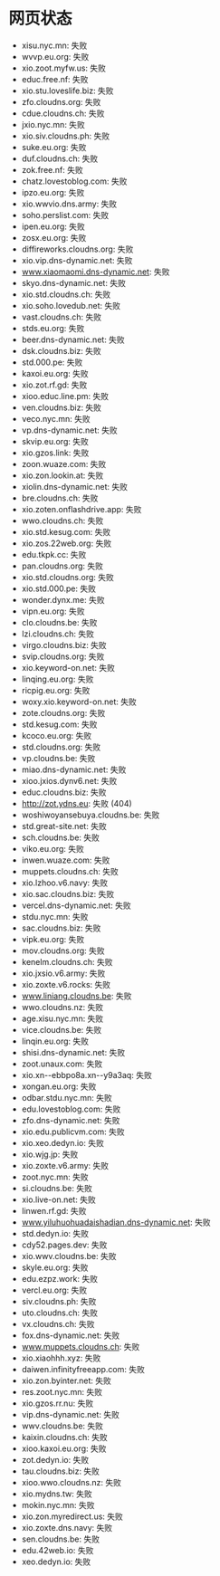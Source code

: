# 网页状态
- xisu.nyc.mn: 失败
- wvvp.eu.org: 失败
- xio.zoot.myfw.us: 失败
- educ.free.nf: 失败
- xio.stu.loveslife.biz: 失败
- zfo.cloudns.org: 失败
- cdue.cloudns.ch: 失败
- jxio.nyc.mn: 失败
- xio.siv.cloudns.ph: 失败
- suke.eu.org: 失败
- duf.cloudns.ch: 失败
- zok.free.nf: 失败
- chatz.lovestoblog.com: 失败
- ipzo.eu.org: 失败
- xio.wwvio.dns.army: 失败
- soho.perslist.com: 失败
- ipen.eu.org: 失败
- zosx.eu.org: 失败
- diffireworks.cloudns.org: 失败
- xio.vip.dns-dynamic.net: 失败
- www.xiaomaomi.dns-dynamic.net: 失败
- skyo.dns-dynamic.net: 失败
- xio.std.cloudns.ch: 失败
- xio.soho.lovedub.net: 失败
- vast.cloudns.ch: 失败
- stds.eu.org: 失败
- beer.dns-dynamic.net: 失败
- dsk.cloudns.biz: 失败
- std.000.pe: 失败
- kaxoi.eu.org: 失败
- xio.zot.rf.gd: 失败
- xioo.educ.line.pm: 失败
- ven.cloudns.biz: 失败
- veco.nyc.mn: 失败
- vp.dns-dynamic.net: 失败
- skvip.eu.org: 失败
- xio.gzos.link: 失败
- zoon.wuaze.com: 失败
- xio.zon.lookin.at: 失败
- xiolin.dns-dynamic.net: 失败
- bre.cloudns.ch: 失败
- xio.zoten.onflashdrive.app: 失败
- wwo.cloudns.ch: 失败
- xio.std.kesug.com: 失败
- xio.zos.22web.org: 失败
- edu.tkpk.cc: 失败
- pan.cloudns.org: 失败
- xio.std.cloudns.org: 失败
- xio.std.000.pe: 失败
- wonder.dynx.me: 失败
- vipn.eu.org: 失败
- clo.cloudns.be: 失败
- lzi.cloudns.ch: 失败
- virgo.cloudns.biz: 失败
- svip.cloudns.org: 失败
- xio.keyword-on.net: 失败
- linqing.eu.org: 失败
- ricpig.eu.org: 失败
- woxy.xio.keyword-on.net: 失败
- zote.cloudns.org: 失败
- std.kesug.com: 失败
- kcoco.eu.org: 失败
- std.cloudns.org: 失败
- vp.cloudns.be: 失败
- miao.dns-dynamic.net: 失败
- xioo.jxios.dynv6.net: 失败
- educ.cloudns.biz: 失败
- http://zot.ydns.eu: 失败 (404)
- woshiwoyansebuya.cloudns.be: 失败
- std.great-site.net: 失败
- sch.cloudns.be: 失败
- viko.eu.org: 失败
- inwen.wuaze.com: 失败
- muppets.cloudns.ch: 失败
- xio.lzhoo.v6.navy: 失败
- xio.sac.cloudns.biz: 失败
- vercel.dns-dynamic.net: 失败
- stdu.nyc.mn: 失败
- sac.cloudns.biz: 失败
- vipk.eu.org: 失败
- mov.cloudns.org: 失败
- kenelm.cloudns.ch: 失败
- xio.jxsio.v6.army: 失败
- xio.zoxte.v6.rocks: 失败
- www.liniang.cloudns.be: 失败
- wwo.cloudns.nz: 失败
- age.xisu.nyc.mn: 失败
- vice.cloudns.be: 失败
- linqin.eu.org: 失败
- shisi.dns-dynamic.net: 失败
- zoot.unaux.com: 失败
- xio.xn--ebbpo8a.xn--y9a3aq: 失败
- xongan.eu.org: 失败
- odbar.stdu.nyc.mn: 失败
- edu.lovestoblog.com: 失败
- zfo.dns-dynamic.net: 失败
- xio.edu.publicvm.com: 失败
- xio.xeo.dedyn.io: 失败
- xio.wjg.jp: 失败
- xio.zoxte.v6.army: 失败
- zoot.nyc.mn: 失败
- si.cloudns.be: 失败
- xio.live-on.net: 失败
- linwen.rf.gd: 失败
- www.yiluhuohuadaishadian.dns-dynamic.net: 失败
- std.dedyn.io: 失败
- cdy52.pages.dev: 失败
- xio.wwv.cloudns.be: 失败
- skyle.eu.org: 失败
- edu.ezpz.work: 失败
- vercl.eu.org: 失败
- siv.cloudns.ph: 失败
- uto.cloudns.ch: 失败
- vx.cloudns.ch: 失败
- fox.dns-dynamic.net: 失败
- www.muppets.cloudns.ch: 失败
- xio.xiaohhh.xyz: 失败
- daiwen.infinityfreeapp.com: 失败
- xio.zon.byinter.net: 失败
- res.zoot.nyc.mn: 失败
- xio.gzos.rr.nu: 失败
- vip.dns-dynamic.net: 失败
- wwv.cloudns.be: 失败
- kaixin.cloudns.ch: 失败
- xioo.kaxoi.eu.org: 失败
- zot.dedyn.io: 失败
- tau.cloudns.biz: 失败
- xioo.wwo.cloudns.nz: 失败
- xio.mydns.tw: 失败
- mokin.nyc.mn: 失败
- xio.zon.myredirect.us: 失败
- xio.zoxte.dns.navy: 失败
- sen.cloudns.be: 失败
- edu.42web.io: 失败
- xeo.dedyn.io: 失败
